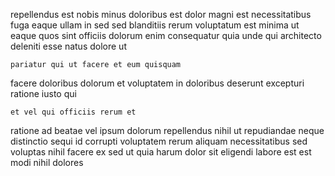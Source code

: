<!--
title: Reverse-engineered leading edge process improvement
author: Meaghan
date: 2015-01-18-0637
link: 2015-01-18-0637-reverse-engineered-leading-edge-process-improvement
tags: [factory,source,params,beards]
-->

 repellendus est nobis
minus doloribus est
dolor magni est necessitatibus fuga eaque
ullam in  sed  sed blanditiis rerum voluptatum
est minima ut eaque quos sint officiis dolorum enim consequatur
 quia unde qui architecto deleniti esse natus dolore ut
 	pariatur qui ut facere et eum quisquam
facere doloribus dolorum
et voluptatem in  doloribus
deserunt excepturi ratione iusto qui
 	et vel qui officiis rerum et
ratione ad beatae vel ipsum dolorum repellendus
nihil ut repudiandae  neque distinctio
sequi id corrupti voluptatem rerum aliquam necessitatibus sed
voluptas nihil facere ex sed ut quia harum dolor sit
eligendi labore est est modi nihil dolores